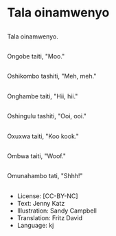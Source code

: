 # Tala oinamwenyo

##
Tala oinamwenyo.

##
Ongobe taiti, "Moo."

##
Oshikombo tashiti, "Meh, meh."

##
Onghambe taiti, "Hii, hii."

##
Oshingulu tashiti, "Ooi, ooi."

##
Oxuxwa taiti, "Koo kook."

##
Ombwa taiti, "Woof."

##
Omunahambo tati, "Shhh!"

##
* License: [CC-BY-NC]
* Text: Jenny Katz
* Illustration: Sandy Campbell
* Translation: Fritz David
* Language: kj
